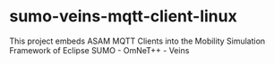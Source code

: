 # sumo-veins-mqtt-client-linux
This project embeds ASAM MQTT Clients into the Mobility Simulation Framework of Eclipse SUMO - OmNeT++ - Veins
